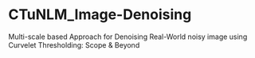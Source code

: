 # CTuNLM_Image-Denoising
Multi-scale based Approach for Denoising Real-World noisy image using Curvelet Thresholding: Scope &amp; Beyond
